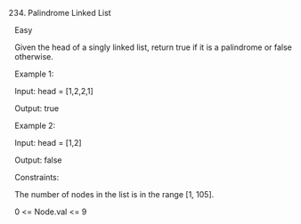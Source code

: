 234. Palindrome Linked List

Easy


Given the head of a singly linked list, return true if it is a palindrome or false otherwise.

 
Example 1:


Input: head = [1,2,2,1]

Output: true

Example 2:


Input: head = [1,2]

Output: false
 

Constraints:

The number of nodes in the list is in the range [1, 105].

0 <= Node.val <= 9

